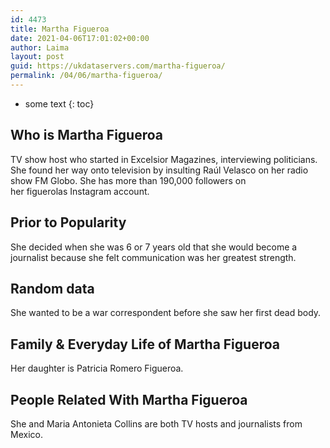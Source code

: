 ```yaml
---
id: 4473
title: Martha Figueroa
date: 2021-04-06T17:01:02+00:00
author: Laima
layout: post
guid: https://ukdataservers.com/martha-figueroa/
permalink: /04/06/martha-figueroa/
---
```


* some text
{: toc}


## Who is Martha Figueroa
                  
                  
                  
TV show host who started in Excelsior Magazines, interviewing politicians. She found her way onto television by insulting Raúl Velasco on her radio show FM Globo. She has more than 190,000 followers on her figuerolas Instagram account. 
                  
              
            
              
            
                
                
                
## Prior to Popularity
                  
                  
                  
She decided when she was 6 or 7 years old that she would become a journalist because she felt communication was her greatest strength. 
                  
              
            
              
            
                
                
                
## Random data
                  
                  
                  
She wanted to be a war correspondent before she saw her first dead body.
                  
              
            
              
            
                
                
                
## Family & Everyday Life of Martha Figueroa
                  
                  
                  
Her daughter is Patricia Romero Figueroa.
                  
              
            
              
            
                
                
                
## People Related With Martha Figueroa
                  
                  
                  
She and Maria Antonieta Collins are both TV hosts and journalists from Mexico.
                  
              
            
              
            
                
              
            
              
              
            
            
              
            
          
          
          